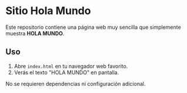# Sitio Hola Mundo

Este repositorio contiene una página web muy sencilla que simplemente muestra **HOLA MUNDO**.

## Uso

1. Abre `index.html` en tu navegador web favorito.
2. Verás el texto "HOLA MUNDO" en pantalla.

No se requieren dependencias ni configuración adicional.
